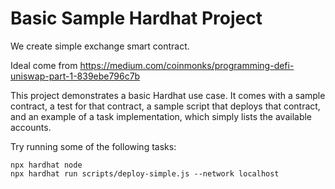 # Basic Sample Hardhat Project
We create simple exchange smart contract.

Ideal come from https://medium.com/coinmonks/programming-defi-uniswap-part-1-839ebe796c7b

This project demonstrates a basic Hardhat use case. It comes with a sample contract, a test for that contract, a sample script that deploys that contract, and an example of a task implementation, which simply lists the available accounts.

Try running some of the following tasks:

```shell
npx hardhat node
npx hardhat run scripts/deploy-simple.js --network localhost
```



